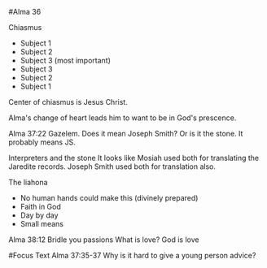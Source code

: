 #Alma 36

Chiasmus
- Subject 1
- Subject 2
- Subject 3 (most important)
- Subject 3
- Subject 2
- Subject 1

Center of chiasmus is Jesus Christ.

Alma's change of heart leads him to want to be in God's prescence.

Alma 37:22 Gazelem. Does it mean Joseph Smith? Or is it the stone. It probably means JS.

Interpreters and the stone
It looks like Mosiah used both for translating the Jaredite records. Joseph Smith used both for translation also.

The liahona
- No human hands could make this (divinely prepared)
- Faith in God
- Day by day
- Small means

Alma 38:12
Bridle you passions
What is love? God is love

#Focus Text
Alma 37:35-37
Why is it hard to give a young person advice?
